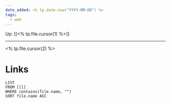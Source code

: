 ```yaml
---
date_added: <% tp.date.now("YYYY-MM-DD") %>
tags:
  - web
---
```

Up: [[<% tp.file.cursor(1) %>]]
___
 <% tp.file.cursor(2) %>
# Links
```dataview
LIST
FROM [[]]
WHERE contains(file.name, "")
SORT file.name ASC
```
